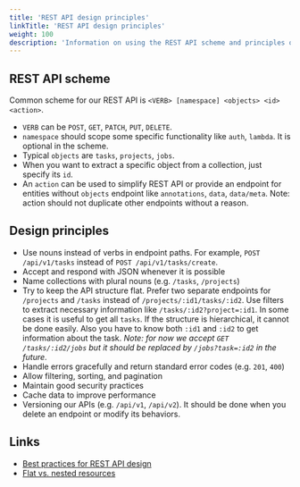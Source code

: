```yaml
---
title: 'REST API design principles'
linkTitle: 'REST API design principles'
weight: 100
description: 'Information on using the REST API scheme and principles of its design.'
---
```


## REST API scheme

Common scheme for our REST API is `<VERB> [namespace] <objects> <id> <action>`.

- `VERB` can be `POST`, `GET`, `PATCH`, `PUT`, `DELETE`.
- `namespace` should scope some specific functionality like `auth`, `lambda`.
  It is optional in the scheme.
- Typical `objects` are `tasks`, `projects`, `jobs`.
- When you want to extract a specific object from a collection, just specify its `id`.
- An `action` can be used to simplify REST API or provide an endpoint for entities
  without `objects` endpoint like `annotations`, `data`, `data/meta`. Note: action
  should not duplicate other endpoints without a reason.

## Design principles

- Use nouns instead of verbs in endpoint paths. For example,
  `POST /api/v1/tasks` instead of `POST /api/v1/tasks/create`.
- Accept and respond with JSON whenever it is possible
- Name collections with plural nouns (e.g. `/tasks`, `/projects`)
- Try to keep the API structure flat. Prefer two separate endpoints
  for `/projects` and `/tasks` instead of `/projects/:id1/tasks/:id2`. Use
  filters to extract necessary information like `/tasks/:id2?project=:id1`.
  In some cases it is useful to get all `tasks`. If the structure is
  hierarchical, it cannot be done easily. Also you have to know both `:id1`
  and `:id2` to get information about the task.
  _Note: for now we accept `GET /tasks/:id2/jobs` but it should be replaced
  by `/jobs?task=:id2` in the future_.
- Handle errors gracefully and return standard error codes (e.g. `201`, `400`)
- Allow filtering, sorting, and pagination
- Maintain good security practices
- Cache data to improve performance
- Versioning our APIs (e.g. `/api/v1`, `/api/v2`). It should be done when you
  delete an endpoint or modify its behaviors.

## Links

- [Best practices for REST API design](https://stackoverflow.blog/2020/03/02/best-practices-for-rest-api-design/)
- [Flat vs. nested resources](https://stackoverflow.com/questions/20951419/what-are-best-practices-for-rest-nested-resources)
